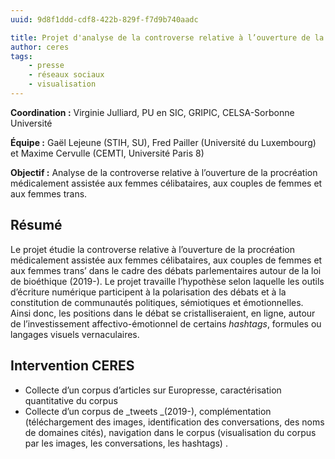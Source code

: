 ```yaml
---
uuid: 9d8f1ddd-cdf8-422b-829f-f7d9b740aadc

title: Projet d'analyse de la controverse relative à l’ouverture de la procréation médicalement assistée aux femmes célibataires, aux couples de femmes et aux femmes trans
author: ceres
tags:
    - presse
    - réseaux sociaux
    - visualisation
---
```


**Coordination :** Virginie Julliard, PU en SIC, GRIPIC, CELSA-Sorbonne Université

**Équipe :** Gaël Lejeune (STIH, SU), Fred Pailler (Université du Luxembourg) et Maxime Cervulle (CEMTI, Université Paris 8)

**Objectif :** Analyse de la controverse relative à l’ouverture de la procréation médicalement assistée aux femmes célibataires, aux couples de femmes et aux femmes trans.

## Résumé

Le projet étudie la controverse relative à l’ouverture de la procréation médicalement assistée aux femmes célibataires, aux couples de femmes et aux femmes trans’ dans le cadre des débats parlementaires autour de la loi de bioéthique (2019-). Le projet travaille l’hypothèse selon laquelle les outils d’écriture numérique participent à la polarisation des débats et à la constitution de communautés politiques, sémiotiques et émotionnelles. Ainsi donc, les positions dans le débat se cristalliseraient, en ligne, autour de l’investissement affectivo-émotionnel de certains _hashtags_, formules ou langages visuels vernaculaires.

## Intervention CERES

- Collecte d’un corpus d’articles sur Europresse, caractérisation quantitative du corpus
- Collecte d’un corpus de _tweets _(2019-), complémentation (téléchargement des images, identification des conversations, des noms de domaines cités), navigation dans le corpus (visualisation du corpus par les images, les conversations, les hashtags) .
